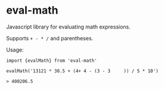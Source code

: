 # eval-math

Javascript library for evaluating math expressions.

Supports `+ - * /` and parentheses.

Usage:

    import {evalMath} from 'eval-math'

    evalMath('13121 * 30.5 + (4+ 4 - (3 - 3     )) / 5 * 10')

    > 400206.5 
